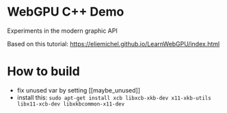 # WebGPU C++ Demo

Experiments in the modern graphic API

Based on this tutorial: https://eliemichel.github.io/LearnWebGPU/index.html

# How to build
* fix unused var by setting [[maybe_unused]]
* install this: `sudo apt-get install xcb libxcb-xkb-dev x11-xkb-utils libx11-xcb-dev libxkbcommon-x11-dev`